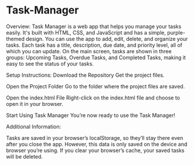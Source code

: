 # Task-Manager

Overview: Task Manager is a web app that helps you manage your tasks easily. It's built with HTML, CSS, and JavaScript and has a simple, purple-themed design. You can use the app to add, edit, delete, and organize your tasks. Each task has a title, description, due date, and priority level, all of which you can update. On the main screen, tasks are shown in three groups: Upcoming Tasks, Overdue Tasks, and Completed Tasks, making it easy to see the status of your tasks.

Setup Instructions:
  Download the Repository
  Get the project files.

  Open the Project Folder
  Go to the folder where the project files are saved.

  Open the index.html File
  Right-click on the index.html file and choose to open it in your browser.

  Start Using Task Manager
  You’re now ready to use the Task Manager!

Additional Information:

  Tasks are saved in your browser’s localStorage, so they’ll stay there even after you close the app. However, this data is only saved on the device and browser you’re using. If you clear your browser’s cache, your   saved tasks will be deleted.
